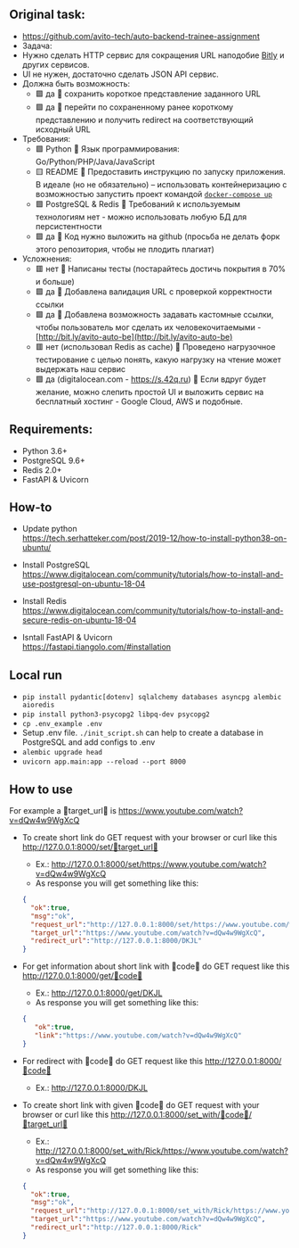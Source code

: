 ## Original task:
- https://github.com/avito-tech/auto-backend-trainee-assignment
- Задача:
- Нужно сделать HTTP сервис для сокращения URL наподобие [Bitly](https://bitly.com/) и других сервисов.
- UI не нужен, достаточно сделать JSON API сервис.
- Должна быть возможность:
    - 🟩 да 🔹 сохранить короткое представление заданного URL
    - 🟩 да 🔹 перейти по сохраненному ранее короткому представлению и получить redirect на соответствующий исходный URL
- Требования:
    - 🟩 Python 🔹 Язык программирования: Go/Python/PHP/Java/JavaScript
    - 🟨 README 🔹 Предоставить инструкцию по запуску приложения. В идеале (но не обязательно) – использовать контейнеризацию с возможностью запустить проект командой [`docker-compose up`](https://docs.docker.com/compose/)
    - 🟩 PostgreSQL & Redis 🔹 Требований к используемым технологиям нет - можно использовать любую БД для персистентности
    - 🟩 да 🔹 Код нужно выложить на github (просьба не делать форк этого репозитория, чтобы не плодить плагиат)
- Усложнения:
    - 🟥 нет 🔹 Написаны тесты (постарайтесь достичь покрытия в 70% и больше)
    - 🟩 да 🔹 Добавлена валидация URL с проверкой корректности ссылки
    - 🟩 да 🔹 Добавлена возможность задавать кастомные ссылки, чтобы пользователь мог сделать их человекочитаемыми - [http://bit.ly/avito-auto-be](http://bit.ly/avito-auto-be)
    - 🟥 нет (использовал Redis as cache) 🔹 Проведено нагрузочное тестирование с целью понять, какую нагрузку на чтение может выдержать наш сервис
    - 🟩 да (digitalocean.com - https://s.42q.ru) 🔹 Если вдруг будет желание, можно слепить простой UI и выложить сервис на бесплатный хостинг - Google Cloud, AWS и подобные. 

## Requirements:

* Python 3.6+
* PostgreSQL 9.6+
* Redis 2.0+
* FastAPI & Uvicorn

## How-to

* Update python  
https://tech.serhatteker.com/post/2019-12/how-to-install-python38-on-ubuntu/

* Install PostgreSQL  
https://www.digitalocean.com/community/tutorials/how-to-install-and-use-postgresql-on-ubuntu-18-04

* Install Redis  
https://www.digitalocean.com/community/tutorials/how-to-install-and-secure-redis-on-ubuntu-18-04

* Isntall FastAPI & Uvicorn  
https://fastapi.tiangolo.com/#installation


## Local run

* `pip install pydantic[dotenv] sqlalchemy databases asyncpg alembic aioredis`
* `pip install python3-psycopg2 libpq-dev psycopg2`
* `cp .env_example .env`
* Setup .env file. `./init_script.sh` can help to create a database in PostgreSQL and add configs to .env
* `alembic upgrade head`
* `uvicorn app.main:app --reload --port 8000`

## How to use

For example a 🔸target_url🔸 is https://www.youtube.com/watch?v=dQw4w9WgXcQ

* To create short link do GET request with your browser or curl like this http://127.0.0.1:8000/set/🔸target_url🔸  
    * Ex.: http://127.0.0.1:8000/set/https://www.youtube.com/watch?v=dQw4w9WgXcQ  
    * As response you will get something like this: 
    ```json
    {
      "ok":true,
      "msg":"ok",
      "request_url":"http://127.0.0.1:8000/set/https://www.youtube.com/watch?v=dQw4w9WgXcQ",
      "target_url":"https://www.youtube.com/watch?v=dQw4w9WgXcQ",
      "redirect_url":"http://127.0.0.1:8000/DKJL"
    }
    ```
 
 * For get information about short link with 🔸code🔸 do GET request like this http://127.0.0.1:8000/get/🔸code🔸
    * Ex.: http://127.0.0.1:8000/get/DKJL
    * As response you will get something like this: 
    ```json
    {
       "ok":true,
       "link":"https://www.youtube.com/watch?v=dQw4w9WgXcQ"
    }
    ```
   
  * For redirect with 🔸code🔸 do GET request like this http://127.0.0.1:8000/🔸code🔸
    * Ex.: http://127.0.0.1:8000/DKJL
    
  * To create short link with given 🔹code🔹 do GET request with your browser or curl like this http://127.0.0.1:8000/set_with/🔹code🔹/🔸target_url🔸  
    * Ex.: http://127.0.0.1:8000/set_with/Rick/https://www.youtube.com/watch?v=dQw4w9WgXcQ  
    * As response you will get something like this: 
    ```json
    {
      "ok":true,
      "msg":"ok",
      "request_url":"http://127.0.0.1:8000/set_with/Rick/https://www.youtube.com/watch?v=dQw4w9WgXcQ",
      "target_url":"https://www.youtube.com/watch?v=dQw4w9WgXcQ",
      "redirect_url":"http://127.0.0.1:8000/Rick"
    }
    ```